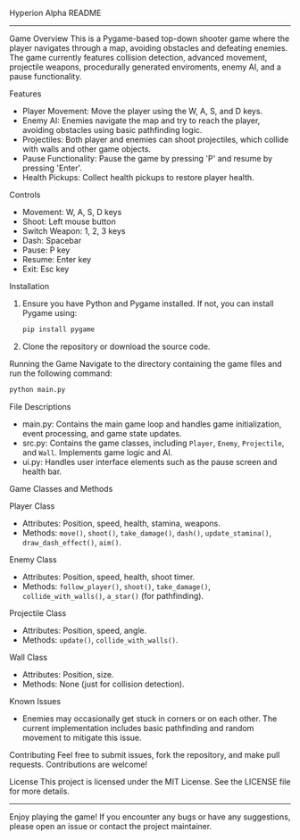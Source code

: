Hyperion Alpha README

---

Game Overview
This is a Pygame-based top-down shooter game where the player navigates through a map, avoiding obstacles and defeating enemies. The game currently features collision detection, advanced movement, projectile weapons, procedurally generated enviroments, enemy AI, and a pause functionality.

Features
- Player Movement: Move the player using the W, A, S, and D keys.
- Enemy AI: Enemies navigate the map and try to reach the player, avoiding obstacles using basic pathfinding logic.
- Projectiles: Both player and enemies can shoot projectiles, which collide with walls and other game objects.
- Pause Functionality: Pause the game by pressing 'P' and resume by pressing 'Enter'.
- Health Pickups: Collect health pickups to restore player health.

Controls
- Movement: W, A, S, D keys
- Shoot: Left mouse button
- Switch Weapon: 1, 2, 3 keys
- Dash: Spacebar
- Pause: P key
- Resume: Enter key
- Exit: Esc key

Installation
1. Ensure you have Python and Pygame installed. If not, you can install Pygame using:
    ```bash
    pip install pygame
    ```
2. Clone the repository or download the source code.

Running the Game
Navigate to the directory containing the game files and run the following command:
```bash
python main.py
```

File Descriptions
- main.py: Contains the main game loop and handles game initialization, event processing, and game state updates.
- src.py: Contains the game classes, including `Player`, `Enemy`, `Projectile`, and `Wall`. Implements game logic and AI.
- ui.py: Handles user interface elements such as the pause screen and health bar.

Game Classes and Methods

Player Class
- Attributes: Position, speed, health, stamina, weapons.
- Methods: `move()`, `shoot()`, `take_damage()`, `dash()`, `update_stamina()`, `draw_dash_effect()`, `aim()`.

Enemy Class
- Attributes: Position, speed, health, shoot timer.
- Methods: `follow_player()`, `shoot()`, `take_damage()`, `collide_with_walls()`, `a_star()` (for pathfinding).

Projectile Class
- Attributes: Position, speed, angle.
- Methods: `update()`, `collide_with_walls()`.

Wall Class
- Attributes: Position, size.
- Methods: None (just for collision detection).

Known Issues
- Enemies may occasionally get stuck in corners or on each other. The current implementation includes basic pathfinding and random movement to mitigate this issue.

Contributing
Feel free to submit issues, fork the repository, and make pull requests. Contributions are welcome!

License
This project is licensed under the MIT License. See the LICENSE file for more details.

---

Enjoy playing the game! If you encounter any bugs or have any suggestions, please open an issue or contact the project maintainer.